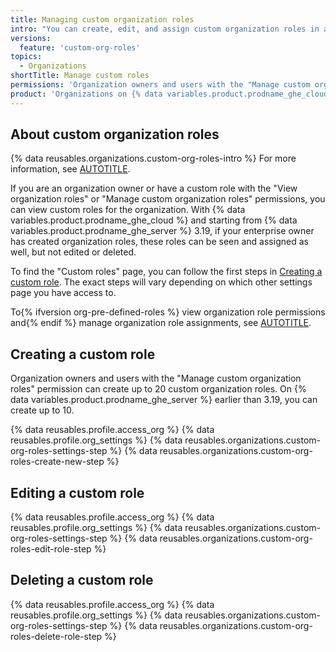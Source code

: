```yaml
---
title: Managing custom organization roles
intro: "You can create, edit, and assign custom organization roles in an organization's settings."
versions:
  feature: 'custom-org-roles'
topics:
  - Organizations
shortTitle: Manage custom roles
permissions: 'Organization owners and users with the "Manage custom organization roles" permission'
product: 'Organizations on {% data variables.product.prodname_ghe_cloud %}{% ifversion ghes %} and {% data variables.product.prodname_ghe_server %}{% endif %}'
---
```


## About custom organization roles

{% data reusables.organizations.custom-org-roles-intro %} For more information, see [AUTOTITLE](/organizations/managing-peoples-access-to-your-organization-with-roles/about-custom-organization-roles).

If you are an organization owner or have a custom role with the "View organization roles" or "Manage custom organization roles" permissions, you can view custom roles for the organization. With {% data variables.product.prodname_ghe_cloud %} and starting from {% data variables.product.prodname_ghe_server %} 3.19, if your enterprise owner has created organization roles, these roles can be seen and assigned as well, but not edited or deleted.

To find the "Custom roles" page, you can follow the first steps in [Creating a custom role](#creating-a-custom-role). The exact steps will vary depending on which other settings page you have access to.

To{% ifversion org-pre-defined-roles %} view organization role permissions and{% endif %} manage organization role assignments, see [AUTOTITLE](/organizations/managing-peoples-access-to-your-organization-with-roles/using-organization-roles).

## Creating a custom role

Organization owners and users with the "Manage custom organization roles" permission can create up to 20 custom organization roles. On {% data variables.product.prodname_ghe_server %} earlier than 3.19, you can create up to 10.

{% data reusables.profile.access_org %}
{% data reusables.profile.org_settings %}
{% data reusables.organizations.custom-org-roles-settings-step %}
{% data reusables.organizations.custom-org-roles-create-new-step %}

## Editing a custom role

{% data reusables.profile.access_org %}
{% data reusables.profile.org_settings %}
{% data reusables.organizations.custom-org-roles-settings-step %}
{% data reusables.organizations.custom-org-roles-edit-role-step %}

## Deleting a custom role

{% data reusables.profile.access_org %}
{% data reusables.profile.org_settings %}
{% data reusables.organizations.custom-org-roles-settings-step %}
{% data reusables.organizations.custom-org-roles-delete-role-step %}
